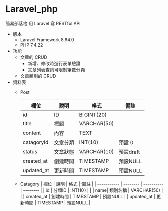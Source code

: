 # Laravel_php

簡易部落格
用 Laravel 寫 RESTful API
* 版本
  * Laravel Framework 8.64.0
  * PHP 7.4.22
* 功能
  * 文章的 CRUD
    * 新增、修改時進行表單驗證
    * 文章列表查詢可限制筆數分頁
  * 文章類別的 CRUD
* 資料表
    * Post
    
        | 欄位       | 說明    | 格式        | 備註      |
        | ---------  | ------ | ----------  | --------  |
        | id         | ID     | BIGINT(20)  |           |
        | title      | 標題    | VARCHAR(50) |           |
        | content    | 內容    | TEXT        |           |
        | catagoryId | 文章分類 | INT(10)     | 預設 0    |
        | status     | 文章狀態 | VARCHAR(10) | 預設draft |
        | created_at | 創建時間 | TIMESTAMP   | 預設NULL  |
        | updated_at | 更新時間 | TIMESTAMP   | 預設NULL  |
    * Catagory
        | 欄位         | 說明     | 格式        | 備註      |
        | ----------- | -------- | ----------  | --------  |
        | id  | 分類ID   | INT(10)     |           |
        | name| 類別名稱 | VARCHAR(50) |           |
        | created_at  | 創建時間 | TIMESTAMP   | 預設NULL  |
        | updated_at  | 更新時間 | TIMESTAMP   | 預設NULL  |
